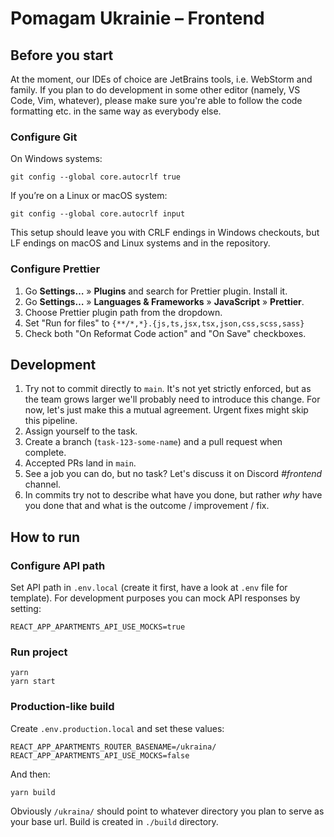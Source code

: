 # Pomagam Ukrainie – Frontend

## Before you start

At the moment, our IDEs of choice are JetBrains tools, i.e. WebStorm and family. If you plan to do development in some
other editor (namely, VS Code, Vim, whatever), please make sure you're able to follow the code formatting etc. in the
same way as everybody else.

### Configure Git

On Windows systems:

```shell
git config --global core.autocrlf true
```

If you’re on a Linux or macOS system:

```shell
git config --global core.autocrlf input
```

This setup should leave you with CRLF endings in Windows checkouts, but LF endings on macOS and Linux systems and in the
repository.

### Configure Prettier

1. Go **Settings…** » **Plugins** and search for Prettier plugin. Install it.
2. Go **Settings…** » **Languages & Frameworks** » **JavaScript** » **Prettier**.
3. Choose Prettier plugin path from the dropdown.
4. Set "Run for files" to `{**/*,*}.{js,ts,jsx,tsx,json,css,scss,sass}`
5. Check both "On Reformat Code action" and "On Save" checkboxes.

## Development

1. Try not to commit directly to `main`. It's not yet strictly enforced, but as the team grows larger we'll probably
   need to introduce this change. For now, let's just make this a mutual agreement. Urgent fixes might skip this
   pipeline.
2. Assign yourself to the task.
3. Create a branch (`task-123-some-name`) and a pull request when complete.
4. Accepted PRs land in `main`.
5. See a job you can do, but no task? Let's discuss it on Discord *#frontend* channel.
6. In commits try not to describe what have you done, but rather _why_ have you done that and what is the outcome /
   improvement / fix.

## How to run

### Configure API path

Set API path in `.env.local` (create it first, have a look at `.env` file for template). For development purposes you
can mock API responses by setting:

```shell
REACT_APP_APARTMENTS_API_USE_MOCKS=true
```

### Run project

```shell
yarn
yarn start
```

### Production-like build

Create `.env.production.local` and set these values:

```shell
REACT_APP_APARTMENTS_ROUTER_BASENAME=/ukraina/
REACT_APP_APARTMENTS_API_USE_MOCKS=false
```

And then:

```shell
yarn build
```

Obviously `/ukraina/` should point to whatever directory you plan to serve as your base url. Build is created
in `./build` directory.